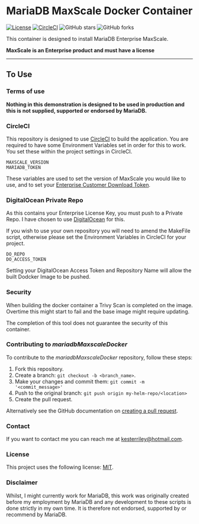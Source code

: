 # MariaDB MaxScale Docker Container

[![License](https://img.shields.io/badge/mit-blue.svg)](https://opensource.org/licenses/mit)
[![CircleCI](https://dl.circleci.com/status-badge/img/gh/mariadb-kester/mariadbMaxscaleDocker/tree/main.svg?style=svg)](https://dl.circleci.com/status-badge/redirect/gh/mariadb-kester/mariadbMaxscaleDocker/tree/main)
![GitHub stars](https://img.shields.io/github/stars/mariadb-kester/mariadbMaxscaleDocker?style=social)
![GitHub forks](https://img.shields.io/github/forks/mariadb-kester/mariadbMaxscaleDocker?style=social)


This container is designed to install MariaDB Enterprise MaxScale. 

**MaxScale is an Enterprise product and must have a license**

-----

## To Use

### Terms of use

**Nothing in this demonstration is designed to be used in production and this is not supplied, supported or endorsed by
MariaDB.**

### CircleCI

This repository is designed to use [CircleCI](https://circleci.com) to build the application.
You are required to have some Environment Variables set in order for this to work. You set these within the project 
settings in CircleCI.

    MAXSCALE_VERSION
    MARIADB_TOKEN

These variables are used to set the version of MaxScale you would like to use, and to set your [Enterprise Customer Download Token](https://customers.mariadb.com/downloads/token/?_ga=2.26935487.388521418.1665738866-1398472177.1665738866).

### DigitalOcean Private Repo

As this contains your Enterprise License Key, you must push to a Private Repo. I have chosen to use [DigitalOcean](https://m.do.co/c/902b9dbb0402) for this.

If you wish to use your own repository you will need to amend the MakeFile script, otherwise please set the 
Environment Variables in CircleCI for your project.

    DO_REPO
    DO_ACCESS_TOKEN

Setting your DigitalOcean Access Token and Repository Name will allow the built Dodcker Image to be pushed.

### Security

When building the docker container a Trivy Scan is completed on the image. Overtime this might start to fail and the 
base image might require updating. 

The completion of this tool does not guarantee the security of this container.

### Contributing to *mariadbMaxscaleDocker*
<!--- If your README is long or you have some specific process or steps you want contributors to follow, consider creating a separate CONTRIBUTING.md file--->
To contribute to the *mariadbMaxscaleDocker* repository, follow these steps:

1. Fork this repository.
2. Create a branch: `git checkout -b <branch_name>`.
3. Make your changes and commit them: `git commit -m '<commit_message>'`
4. Push to the original branch: `git push origin my-helm-repo/<location>`
5. Create the pull request.

Alternatively see the GitHub documentation on [creating a pull request](https://help.github.com/en/github/collaborating-with-issues-and-pull-requests/creating-a-pull-request).

### Contact

If you want to contact me you can reach me at kesterriley@hotmail.com.

### License
<!--- If you're not sure which open license to use see https://choosealicense.com/--->

This project uses the following license: [MIT](https://github.com/mariadb-kester/mariadbMaxscaleDocker/blob/master/LICENSE).

### Disclaimer

Whilst, I might currently work for MariaDB, this work was originally created before my employment by MariaDB and any
development to these scripts is done strictly in my own time. It is therefore not endorsed, supported by or
recommend by MariaDB. 
